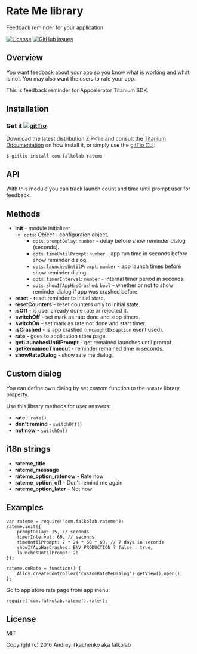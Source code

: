 # Rate Me library
Feedback reminder for your application

[![License](http://img.shields.io/badge/license-MIT-orange.svg)](http://mit-license.org)
[![GitHub issues](https://img.shields.io/github/issues/falkolab/Ti.RateMe.svg)](https://github.com/falkolab/Ti.RateMe/issues)

## Overview

You want feedback about your app so you know what is working and what is not. You may also want the users to rate your app.

This is feedback reminder for Appcelerator Titanium SDK.


## Installation
### Get it [![gitTio](http://gitt.io/badge.png)](http://gitt.io/component/com.falkolab.rateme)
Download the latest distribution ZIP-file and consult the [Titanium Documentation](http://docs.appcelerator.com/titanium/latest/#!/guide/Using_a_Module) on how install it, or simply use the [gitTio CLI](http://gitt.io/cli):

`$ gittio install com.falkolab.rateme`

## API

With this module you can track launch count and time until prompt user for feedback.

## Methods

* **init** - module initializer
    * `opts`: *Object* - configuraion object.
        * `opts.promptDelay`: `number` - delay before show reminder dialog (seconds).
        * `opts.timeUntilPrompt`: `number` - app run time in seconds before show reminder dialog.
        * `opts.launchesUntilPrompt`: `number` - app launch times before show reminder dialog.
        * `opts.timerInterval`: `number` - internal timer period in seconds.
        * `opts.showIfAppHasCrashed`: `bool` - whether or not to show reminder dialog if app was crashed before.
* **reset** - reset reminder to initial state.
* **resetCounters** - reset counters only to initial state.
* **isOff** - is user already done rate or rejected it.
* **switchOff** - set mark as rate done and stop timers.
* **switchOn** - set mark as rate not done and start timer.
* **isCrashed** - is app crashed (`uncaughtException` event used).
* **rate** - goes to application store page.
* **getLaunchesUntilPrompt** - get remained launches until prompt.
* **getRemainedTimeout** - reminder remained time in seconds.
* **showRateDialog** - show rate me dialog.

## Custom dialog

You can define own dialog by set custom function to the `onRate` library property.

Use this library methods for user answers:

* **rate** - `rate()`
* **don't remind** - `switchOff()`
* **not now** - `switchOn()`

## i18n strings

* **rateme_title**
* **rateme_message**
* **rateme_option_ratenow** - Rate now
* **rateme_option_off** - Don't remind me again
* **rateme_option_later** - Not now

## Examples

    var rateme = require('com.falkolab.rateme');
    rateme.init({
        promptDelay: 15, // seconds
        timerInterval: 60, // seconds
        timeUntilPrompt: 7 * 24 * 60 * 60, // 7 days in seconds
        showIfAppHasCrashed: ENV_PRODUCTION ? false : true,
        launchesUntilPrompt: 20
    });

    rateme.onRate = function() {
        Alloy.createController('customRateMeDialog').getView().open();
    };


Go to app store rate page from app menu:

    require('com.falkolab.rateme').rate();

## License

MIT

Copyright (c) 2016 Andrey Tkachenko aka falkolab
